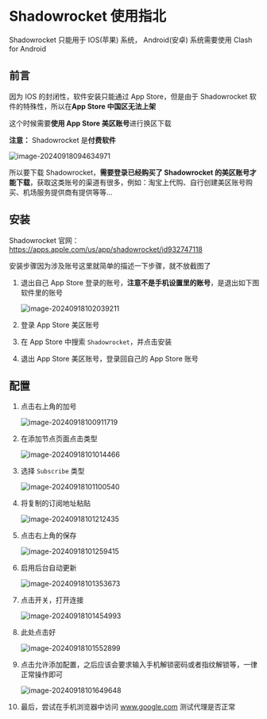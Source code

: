 # Shadowrocket 使用指北

Shadowrocket 只能用于 IOS(苹果) 系统， Android(安卓) 系统需要使用 Clash for Android



## 前言

因为 IOS 的封闭性，软件安装只能通过 App Store，但是由于 Shadowrocket 软件的特殊性，所以在**App Store 中国区无法上架**

这个时候需要**使用 App Store 美区账号**进行换区下载

**注意：** Shadowrocket 是**付费软件**

![image-20240918094634971](images/image-20240918094634971.png)

所以要下载 Shadowrocket，**需要登录已经购买了 Shadowrocket 的美区账号才能下载**，获取这类账号的渠道有很多，例如：淘宝上代购、自行创建美区账号购买、机场服务提供商有提供等等...



## 安装

Shadowrocket 官网：https://apps.apple.com/us/app/shadowrocket/id932747118

安装步骤因为涉及账号这里就简单的描述一下步骤，就不放截图了

1. 退出自己 App Store 登录的账号，**注意不是手机设置里的账号**，是退出如下图软件里的账号

   ![image-20240918102039211](images/image-20240918102039211.png)

2. 登录 App Store 美区账号

3. 在 App Store 中搜索 `Shadowrocket`，并点击安装

4. 退出 App Store 美区账号，登录回自己的 App Store 账号



## 配置

1. 点击右上角的加号

   ![image-20240918100911719](images/image-20240918100911719.png)

2. 在添加节点页面点击类型

   ![image-20240918101014466](images/image-20240918101014466.png)

3. 选择 `Subscribe` 类型

   ![image-20240918101100540](images/image-20240918101100540.png)

4. 将复制的订阅地址粘贴

   ![image-20240918101212435](images/image-20240918101212435.png)

5. 点击右上角的保存

   ![image-20240918101259415](images/image-20240918101259415.png)

6. 启用后台自动更新

   ![image-20240918101353673](images/image-20240918101353673.png)

7. 点击开关，打开连接

   ![image-20240918101454993](images/image-20240918101454993.png)

8. 此处点击好

   ![image-20240918101552899](images/image-20240918101552899.png)

9. 点击允许添加配置，之后应该会要求输入手机解锁密码或者指纹解锁等，一律正常操作即可

   ![image-20240918101649648](images/image-20240918101649648.png)

10. 最后，尝试在手机浏览器中访问 www.google.com 测试代理是否正常
